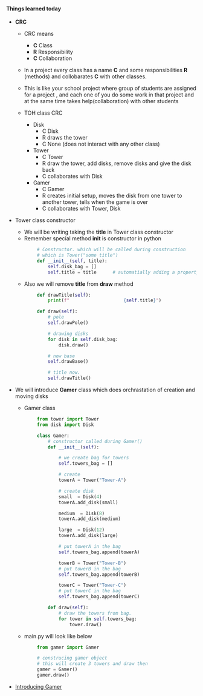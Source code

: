#### Things learned today
* __CRC__
    * CRC means
        * __C__ Class
        * __R__ Responsibility
        * __C__ Collaboration
    * In a project every class has a name __C__ and some responsibilities __R__ (methods) and collobarates __C__ with other classes.
    * This is like your school project where group of students are assigned for a project , and each one of you do some work in that project and at the same time takes help(collaboration) with other students

    * TOH class CRC
        * Disk 
            * C Disk
            * R draws the tower
            * C None (does not interact with any other class)
        * Tower 
            * C Tower
            * R draw the tower, add disks, remove disks and give the disk back
            * C collaborates with Disk
        * Gamer
            * C Gamer
            * R creates initial setup, moves the disk from one tower to another tower, tells when the game is over
            * C collaborates with Tower, Disk

* Tower class constructor
    * We will be writing taking the __title__ in Tower class constructor
    * Remember special method __init__ is constructor in python
    ```python
            # Constructor. which will be called during construction
            # which is Tower("some title")
            def __init__(self, title):  
                self.disk_bag = []
                self.title = title      # automatially adding a property to object
    ```

    * Also we will remove __title__ from __draw__ method
    ```python
            def drawTitle(self):
                print(f"                    {self.title}")

            def draw(self):
                # pole
                self.drawPole()

                # drawing disks
                for disk in self.disk_bag:
                    disk.draw()

                # now base
                self.drawBase()

                # title now.
                self.drawTitle()
    ```
* We will introduce __Gamer__ class which does orchrastation of creation and moving disks
    * Gamer class
    ```python
            from tower import Tower
            from disk import Disk

            class Gamer:
                # constructor called during Gamer()
                def __init__(self):

                    # we create bag for towers
                    self.towers_bag = []

                    # create 
                    towerA = Tower("Tower-A")

                    # create disk
                    small  = Disk(4)
                    towerA.add_disk(small)

                    medium  = Disk(8)
                    towerA.add_disk(medium)

                    large  = Disk(12)
                    towerA.add_disk(large)

                    # put towerA in the bag
                    self.towers_bag.append(towerA)

                    towerB = Tower("Tower-B")
                    # put towerB in the bag
                    self.towers_bag.append(towerB)

                    towerC = Tower("Tower-C")
                    # put towerC in the bag
                    self.towers_bag.append(towerC)

                def draw(self):
                    # draw the towers from bag.
                    for tower in self.towers_bag:
                        tower.draw()
    ```
    * main.py will look like below
    ```python
            from gamer import Gamer

            # construcing gamer object
            # this will create 3 towers and draw then
            gamer = Gamer()
            gamer.draw()
    ```
* [Introducing Gamer](https://github.com/sairamaj/programmingclass/tree/master/pythontoh/Step6)
